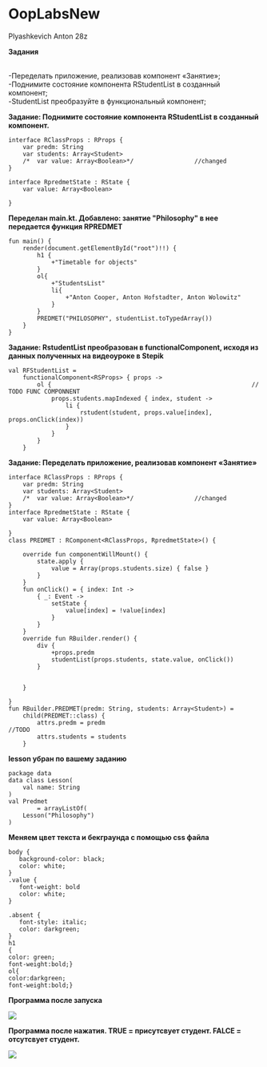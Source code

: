 # OopLabsNew
Plyashkevich Anton 28z

**Задания**

<br>-Переделать приложение, реализовав компонент «Занятие»;
<br>-Поднимите состояние компонента RStudentList в созданный компонент;
<br>-StudentList преобразуйте в функциональный компонент;


**Задание: Поднимите состояние компонента RStudentList в созданный компонент.**
```
interface RClassProps : RProps {
    var predm: String
    var students: Array<Student>
    /*  var value: Array<Boolean>*/                 //changed
}

interface RpredmetState : RState {
    var value: Array<Boolean>

}

```
**Переделан main.kt. Добавлено: занятие "Philosophy" в нее передается функция RPREDMET** 
```
fun main() {
    render(document.getElementById("root")!!) {
        h1 {
            +"Timetable for objects"
        }
        ol{
            +"StudentsList"
            li{
                +"Anton Cooper, Anton Hofstadter, Anton Wolowitz"
            }
        }
        PREDMET("PHILOSOPHY", studentList.toTypedArray())
    }
}
```
**Задание: RstudentList преобразован в functionalComponent, исходя из данных полученных на видеоуроке в Stepik**
```
val RFStudentList =
    functionalComponent<RSProps> { props ->
        ol {                                                        // TODO FUNC COMPONNENT
            props.students.mapIndexed { index, student ->
                li {
                    rstudent(student, props.value[index], props.onClick(index))
                }
            }
        }
    }

```
**Задание: Переделать приложение, реализовав компонент «Занятие»**
```
interface RClassProps : RProps {
    var predm: String
    var students: Array<Student>
    /*  var value: Array<Boolean>*/                 //changed
}
interface RpredmetState : RState {
    var value: Array<Boolean>

}
class PREDMET : RComponent<RClassProps, RpredmetState>() {

    override fun componentWillMount() {
        state.apply {
            value = Array(props.students.size) { false }
        }
    }
    fun onClick() = { index: Int ->
        { _: Event ->
            setState {
                value[index] = !value[index]
            }
        }
    }
    override fun RBuilder.render() {
        div {
            +props.predm
            studentList(props.students, state.value, onClick())
        }


    }

}
fun RBuilder.PREDMET(predm: String, students: Array<Student>) =
    child(PREDMET::class) {
        attrs.predm = predm                                             //TODO
        attrs.students = students
    }
```
**lesson убран по вашему заданию**
```
package data
data class Lesson(
    val name: String
)
val Predmet
        = arrayListOf(
    Lesson("Philosophy")
)
```
**Меняем цвет текста и бекграунда с помощью css файла** 
 ```
body {
    background-color: black;
    color: white;
}
.value {
    font-weight: bold
    color: white;
}

.absent {
    font-style: italic;
    color: darkgreen;
}
h1
{
color: green;
font-weight:bold;}
ol{
color:darkgreen;
font-weight:bold;}
```

**Программа после запуска**

<img src=https://cdn.discordapp.com/attachments/407510344509030400/693049005466189944/unknown.png>

 **Программа после нажатия. TRUE = присутсвует студент. FALCE = отсутсвует студент.**

<img src=https://cdn.discordapp.com/attachments/407510344509030400/693049047824597162/unknown.png>
